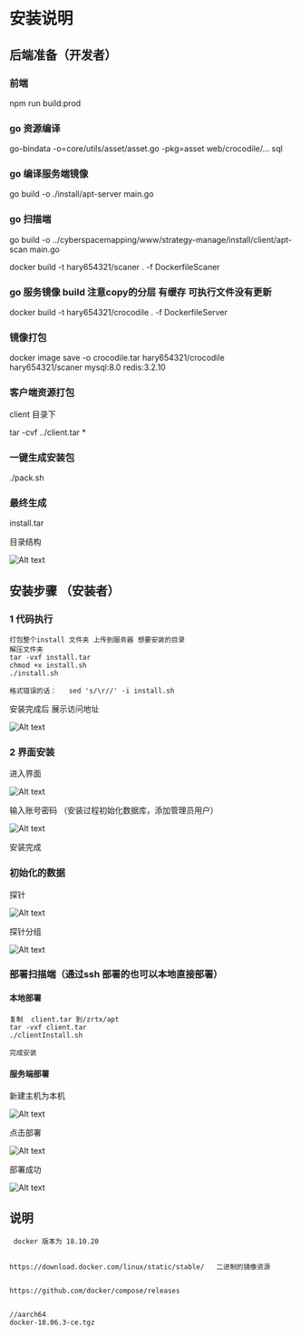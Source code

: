 # 安装说明

## 后端准备（开发者）

### 前端  
npm  run build:prod

### go 资源编译

go-bindata -o=core/utils/asset/asset.go -pkg=asset web/crocodile/... sql

### go 编译服务端镜像
go build -o ./install/apt-server  main.go 

### go 扫描端
go build -o ../cyberspacemapping/www/strategy-manage/install/client/apt-scan main.go 

docker build -t hary654321/scaner . -f DockerfileScaner

### go 服务镜像  build   注意copy的分层  有缓存  可执行文件没有更新
docker build -t hary654321/crocodile . -f DockerfileServer

### 镜像打包

docker image save -o crocodile.tar hary654321/crocodile hary654321/scaner mysql:8.0 redis:3.2.10

### 客户端资源打包 

client 目录下

tar -cvf ../client.tar  *


### 一键生成安装包

./pack.sh

### 最终生成

install.tar

目录结构

![Alt text](./img/tree.png)


## 安装步骤  （安装者）

### 1 代码执行
```
打包整个install 文件夹 上传到服务器 想要安装的目录
解压文件夹
tar -vxf install.tar
chmod +x install.sh
./install.sh

格式错误的话：   sed 's/\r//' -i install.sh 

```
安装完成后  展示访问地址

![Alt text](./img/image.png)

### 2 界面安装

进入界面

![Alt text](./img/install.png)


输入账号密码   （安装过程初始化数据库，添加管理员用户）

![Alt text](./img/succ.png)

安装完成


### 初始化的数据

探针 

![Alt text](./img/%E6%8E%A2%E9%92%88%E5%88%97%E8%A1%A8.png)

探针分组

![Alt text](./img/%E6%8E%A2%E9%92%88%E5%88%86%E7%BB%84.png)


###  部署扫描端（通过ssh 部署的也可以本地直接部署）

#### 本地部署

```
复制  client.tar 到/zrtx/apt
tar -vxf client.tar
./clientInstall.sh

完成安装
```

#### 服务端部署

新建主机为本机

![Alt text](./img/%E6%96%B0%E5%BB%BA%E4%B8%BB%E6%9C%BA.png)

点击部署

![Alt text](./img/%E9%83%A8%E7%BD%B2%E6%9C%8D%E5%8A%A1.png)


部署成功

![Alt text](./img/%E9%83%A8%E7%BD%B2%E6%88%90%E5%8A%9F.png)

##  说明
```
 docker 版本为 18.10.20


https://download.docker.com/linux/static/stable/   二进制的镜像资源


https://github.com/docker/compose/releases


//aarch64
docker-18.06.3-ce.tgz
```
